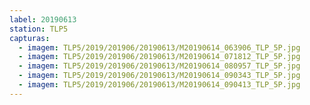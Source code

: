```yaml
---
label: 20190613
station: TLP5
capturas:
  - imagem: TLP5/2019/201906/20190613/M20190614_063906_TLP_5P.jpg
  - imagem: TLP5/2019/201906/20190613/M20190614_071812_TLP_5P.jpg
  - imagem: TLP5/2019/201906/20190613/M20190614_080957_TLP_5P.jpg
  - imagem: TLP5/2019/201906/20190613/M20190614_090343_TLP_5P.jpg
  - imagem: TLP5/2019/201906/20190613/M20190614_090413_TLP_5P.jpg
---
```

